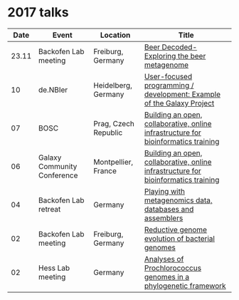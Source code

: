 2017 talks
==========

Date | Event | Location | Title
--- | --- | --- | ---
23.11 | Backofen Lab meeting | Freiburg, Germany | [Beer Decoded-Exploring the beer metagenome](11_23_backofen_lab_meeting)
10 | de.NBIer | Heidelberg, Germany| [User-focused programming / development: Example of the Galaxy Project](10_de_NBIer)
07 | BOSC | Prag, Czech Republic | [Building an open, collaborative, online infrastructure for bioinformatics training](07_bosc)
06 | Galaxy Community Conference | Montpellier, France | [Building an open, collaborative, online infrastructure for bioinformatics training](06_gcc)
04 | Backofen Lab retreat | Germany | [Playing with metagenomics data, databases and assemblers](04_backofen_lab_retreat)
02 | Backofen Lab meeting | Freiburg, Germany | [Reductive genome evolution of bacterial genomes](02_backofen_lab_meeting)
02 | Hess Lab meeting | Germany | [Analyses of Prochlorococcus genomes in a phylogenetic framework](02_hess_lab_meeting)